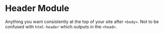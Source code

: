 Header Module
=============

Anything you want consistently at the top of your site after `<body>`. Not to be confused with `html-header` which outputs in the `<head>`.